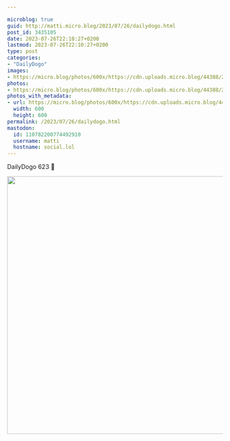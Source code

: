 ```yaml
---

microblog: true
guid: http://matti.micro.blog/2023/07/26/dailydogo.html
post_id: 3435105
date: 2023-07-26T22:10:27+0200
lastmod: 2023-07-26T22:10:27+0200
type: post
categories:
- "DailyDogo"
images:
- https://micro.blog/photos/600x/https://cdn.uploads.micro.blog/44388/2023/429411ffbb044a368a257b6fac78f8fe.jpg
photos:
- https://micro.blog/photos/600x/https://cdn.uploads.micro.blog/44388/2023/429411ffbb044a368a257b6fac78f8fe.jpg
photos_with_metadata:
- url: https://micro.blog/photos/600x/https://cdn.uploads.micro.blog/44388/2023/429411ffbb044a368a257b6fac78f8fe.jpg
  width: 600
  height: 600
permalink: /2023/07/26/dailydogo.html
mastodon:
  id: 110782200774492910
  username: matti
  hostname: social.lol
---
```

DailyDogo 623 🐶

<img src="/media/uploads/2023/429411ffbb044a368a257b6fac78f8fe.jpg" width="600" height="600" alt="" />
